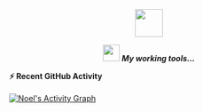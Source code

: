 <div align="center" width="50">

<img src="https://media.giphy.com/media/qjqUcgIyRjsl2/giphy.gif" width="50" />

<img src="https://media.giphy.com/media/iY8CRBdQXODJSCERIr/giphy.gif" width="30px">&nbsp;***My working tools...***
</div>
 
 
 <summary><b>⚡ Recent GitHub Activity</b></summary>
  <br/>
   <a href="https://github.com/noelsj007"><img alt="Noel's Activity Graph" src="https://activity-graph.herokuapp.com/graph?username=noelsj007&custom_title=Noel's%20Contribution%20Graph&theme=react-dark" /></a>
  <br/>


<br/>
